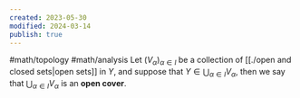 ```yaml
---
created: 2023-05-30
modified: 2024-03-14
publish: true
---
```


#math/topology #math/analysis 
Let $(V_\alpha)_{\alpha \in I}$ be a collection of [[./open and closed sets|open sets]] in $Y$, and suppose that $Y \in \bigcup_{\alpha \in I} V_\alpha$, then we say that $\bigcup_{\alpha \in I} V_\alpha$ is an **open cover**.